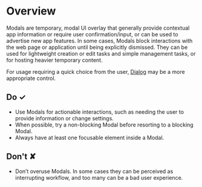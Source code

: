 # Overview
Modals are temporary, modal UI overlay that generally provide contextual app information or require user confirmation/input, or can be used to advertise new app features. In some cases, Modals block interactions with the web page or application until being explicitly dismissed. They can be used for lightweight creation or edit tasks and simple management tasks, or for hosting heavier temporary content.

For usage requiring a quick choice from the user, [Dialog](https://developer.microsoft.com/en-us/fabric#/controls/web/dialog) may be a more appropriate control.



## Do &#10003;
- Use Modals for actionable interactions, such as needing the user to provide information or change settings.
- When possible, try a non-blocking Modal before resorting to a blocking Modal.
- Always have at least one focusable element inside a Modal.


## Don't &#10008;
- Don’t overuse Modals. In some cases they can be perceived as interrupting workflow, and too many can be a bad user experience.